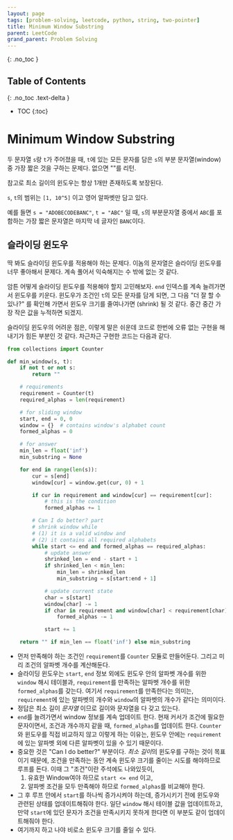 ```yaml
---
layout: page
tags: [problem-solving, leetcode, python, string, two-pointer]
title: Minimum Window Substring
parent: LeetCode
grand_parent: Problem Solving
---
```


{: .no_toc }
## Table of Contents
{: .no_toc .text-delta }
- TOC
{:toc}

# Minimum Window Substring
 두 문자열 `s`랑 `t`가 주어졌을 때, `t`에 있는 모든 문자를 담은 `s`의
 부분 문자열(window) 중 가장 짧은 것을 구하는 문제다. 없으면 ""를
 리턴.

 참고로 최소 길이의 윈도우는 항상 1개만 존재하도록 보장된다.

 `s`, `t`의 범위는 `[1, 10^5]` 이고 영어 알파벳만 담고 있다.

 예를 들면 `s = "ADOBECODEBANC"`, `t = "ABC"` 일 때, `s`의 부분문자열
 중에서 `ABC`를 포함하는 가장 짧은 문자열은 마지막 네 글자인
 `BANC`이다.

## 슬라이딩 윈도우
 딱 봐도 슬라이딩 윈도우를 적용해야 하는 문제다. 이놈의 문자열은
 슬라이딩 윈도우를 너무 좋아해서 문제다. 계속 풀어서 익숙해지는 수
 밖에 없는 것 같다.

 암튼 어떻게 슬라이딩 윈도우를 적용해야 할지 고민해보자. `end`
 인덱스를 계속 늘려가면서 윈도우를 키운다. 윈도우가 조건인 `t`의 모든
 문자를 담게 되면, 그 다음 "더 잘 할 수 있나?" 를 확인해 가면서 윈도우
 크기를 줄여나가면 (shrink) 될 것 같다. 중간 중간 가장 작은 값을
 누적하면 되겠지.

 슬라이딩 윈도우의 어려운 점은, 이렇게 말은 쉬운데 코드로 한번에 오류
 없는 구현을 해내기가 힘든 부분인 것 같다. 차근차근 구현한 코드는
 다음과 같다.

```python
from collections import Counter

def min_window(s, t):
    if not t or not s:
        return ""

    # requirements
    requirement = Counter(t)
    required_alphas = len(requirement)

    # for sliding window
    start, end = 0, 0
    window = {}  # contains window's alphabet count
    formed_alphas = 0

    # for answer
    min_len = float('inf')
    min_substring = None

    for end in range(len(s)):
        cur = s[end]
        window[cur] = window.get(cur, 0) + 1

        if cur in requirement and window[cur] == requirement[cur]:
            # this is the condition
            formed_alphas += 1

        # Can I do better? part
        # shrink window while
        # (1) it is a valid window and
        # (2) it contains all required alphabets
        while start <= end and formed_alphas == required_alphas:
            # update answer
            shrinked_len = end - start + 1
            if shrinked_len < min_len:
                min_len = shrinked_len
                min_substring = s[start:end + 1]

            # update current state
            char = s[start]
            window[char] -= 1
            if char in requirement and window[char] < requirement[char]:
                formed_alphas -= 1

            start += 1

    return "" if min_len == float('inf') else min_substring
```
 - 먼저 만족해야 하는 조건인 `requirement`를 `Counter` 모듈로
   만들어둔다. 그리고 미리 조건의 알파벳 개수를 계산해둔다.
 - 슬라이딩 윈도우는 `start`, `end` 정보 외에도 윈도우 안의 알파벳
   개수를 위한 `window` 해시 테이블과, `requirement`를 만족하는 알파벳
   개수를 위한 `formed_alphas`를 갖는다. 여기서 `requirement`를
   만족한다는 의미는, `requirement`에 있는 알파벳의 개수와 `window`의
   알파벳의 개수가 같다는 의미이다.
 - 정답은 최소 길이 *문자열* 이므로 길이와 문자열을 다 갖고 있는다.
 - `end`를 늘려가면서 window 정보를 계속 업데이트 한다. 현재 커서가
   조건에 필요한 문자이면서, 조건과 개수까지 같을 때,
   `formed_alphas`를 업데이트 한다. `Counter`와 윈도우를 직접 비교하지
   않고 이렇게 하는 이유는, 윈도우 안에는 `requirement` 에 있는 알파벳
   외에 다른 알파벳이 있을 수 있기 때문이다.
 - 중요한 것은 "Can I do better?" 부분이다. *최소 길이*의 윈도우를
   구하는 것이 목표이기 때문에, 조건을 만족하는 동안 계속 윈도우
   크기를 줄이는 시도를 해야하므로 루프를 돈다. 이때 그 "조건"이란
   주석에도 나와있듯이,
    1. 유효한 Window여야 하므로 `start <= end` 이고,
    2. 알파벳 조건을 모두 만족해야 하므로 `formed_alphas`를 비교해야 한다.
 - 그 후 루프 안에서 `start`를 하나씩 증가시켜야 하는데, 증가시키기
   전에 윈도우와 관련된 상태를 업데이트해줘야 한다. 일단 `window` 해시
   테이블 값을 업데이트하고, 만약 `start`에 있던 문자가 조건을
   만족시키지 못하게 한다면 이 부분도 같이 업데이트해줘야 한다.
 - 여기까지 하고 나야 비로소 윈도우 크기를 줄일 수 있다.

